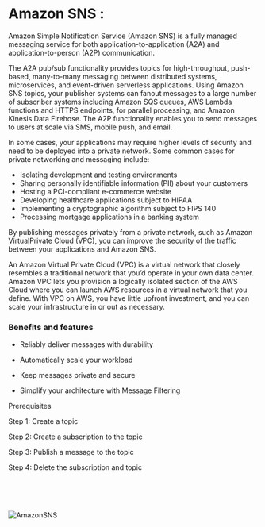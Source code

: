 # Amazon SNS : 

Amazon Simple Notification Service (Amazon SNS) is a fully managed messaging service for both application-to-application (A2A) and application-to-person (A2P) communication.

The A2A pub/sub functionality provides topics for high-throughput, push-based, many-to-many messaging between distributed systems, microservices, and event-driven serverless applications. Using Amazon SNS topics, your publisher systems can fanout messages to a large number of subscriber systems including Amazon SQS queues, AWS Lambda functions and HTTPS endpoints, for parallel processing, and Amazon Kinesis Data Firehose. The A2P functionality enables you to send messages to users at scale via SMS, mobile push, and email.

In some cases, your applications may require higher levels of security and need to be deployed into a private network. Some common cases for private networking and messaging include:

* Isolating development and testing environments
* Sharing personally identifiable information (PII) about your customers
* Hosting a PCI-compliant e-commerce website
* Developing healthcare applications subject to HIPAA
* Implementing a cryptographic algorithm subject to FIPS 140
* Processing mortgage applications in a banking system

By publishing messages privately from a private network, such as Amazon VirtualPrivate Cloud (VPC), you can improve the security of the traffic between your applications and Amazon SNS.

An Amazon Virtual Private Cloud (VPC) is a virtual network that closely resembles a traditional network that you’d operate in your own data center. Amazon VPC lets you provision a logically isolated section of the AWS Cloud where you can launch AWS resources in a virtual network that you define. With VPC on AWS, you have little upfront investment, and you can scale your infrastructure in or out as necessary.


### Benefits and features

* Reliably deliver messages with durability

* Automatically scale your workload

* Keep messages private and secure

* Simplify your architecture with Message Filtering

Prerequisites

Step 1: Create a topic

Step 2: Create a subscription to the topic

Step 3: Publish a message to the topic

Step 4: Delete the subscription and topic

<br><br><br>

![AmazonSNS](https://d2908q01vomqb2.cloudfront.net/1b6453892473a467d07372d45eb05abc2031647a/2017/11/20/introducing_sns_message_filtering_image_1.png)
